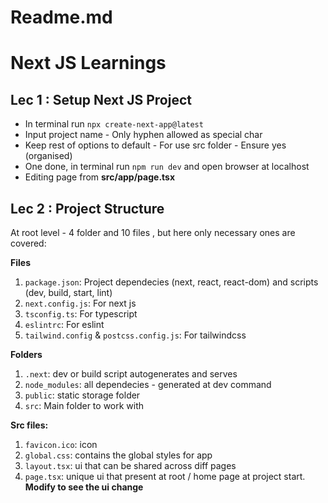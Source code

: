 # Readme.md

# Next JS Learnings

## Lec 1 : Setup Next JS Project
- In terminal run `npx create-next-app@latest`
- Input project name - Only hyphen allowed as special char
- Keep rest of options to default - For use src folder - Ensure yes (organised)
- One done, in terminal run `npm run dev` and open browser at localhost
- Editing page from **src/app/page.tsx**

## Lec 2 : Project Structure
At root level - 4 folder and 10 files , but here only necessary ones are covered:

**Files**
1. `package.json`: Project dependecies (next, react, react-dom) and scripts (dev, build, start, lint)
2. `next.config.js`: For next js
3. `tsconfig.ts`: For typescript
4. `eslintrc`: For eslint
5. `tailwind.config` & `postcss.config.js`: For tailwindcss

**Folders**
1. `.next`: dev or build script autogenerates and serves
2. `node_modules`: all dependecies - generated at dev command
3. `public`: static storage folder
4. `src`: Main folder to work with

**Src files:**
1. `favicon.ico`: icon
2. `global.css`: contains the global styles for app
3. `layout.tsx`: ui that can be shared across diff pages
4. `page.tsx`: unique ui that present at root / home page at project start. **Modify to see the ui change**






